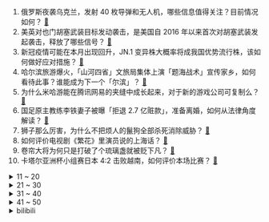 1. 俄罗斯夜袭乌克兰，发射 40 枚导弹和无人机，哪些信息值得关注？目前情况如何？ [:link:](https://www.zhihu.com/question/639484057)
2. 美英对也门胡塞武装目标发动袭击，是美国自 2016 年以来首次对胡塞武装发起袭击，释放了哪些信号？ [:link:](https://www.zhihu.com/question/639169153)
3. 新冠疫情可能在本月出现回升，JN.1 变异株大概率将成我国优势流行株，该如何做好应对措施？ [:link:](https://www.zhihu.com/question/639491152)
4. 哈尔滨旅游爆火，「山河四省」文旅局集体上演「题海战术」宣传家乡，如何看待此事？谁能成为下一个「尔滨」？ [:link:](https://www.zhihu.com/question/639430099)
5. 为什么米哈游能在腾讯网易的夹缝中成长起来，对于新的游戏公司可复制么？ [:link:](https://www.zhihu.com/question/635984307)
6. 国足原主教练李铁妻子被曝「拒退 2.7 亿赃款」，准备离婚，如何从法律角度解读？ [:link:](https://www.zhihu.com/question/639484635)
7. 狮子那么厉害，为什么不把烦人的鬣狗全部杀死消除威胁？ [:link:](https://www.zhihu.com/question/624607807)
8. 如何评价电视剧《繁花》里演员说的上海话？ [:link:](https://www.zhihu.com/question/638342410)
9. 卷帘大将为何只是打破了个琉璃盏就被贬下凡？ [:link:](https://www.zhihu.com/question/22726426)
10. 卡塔尔亚洲杯小组赛日本 4:2 击败越南，如何评价本场比赛？ [:link:](https://www.zhihu.com/question/639502004)
<details>
<summary>11 ~ 20</summary>

11. 一日不见，下一句你知道吗？ [:link:](https://www.zhihu.com/question/639314390)
12. 信念感是fi还是ni？ [:link:](https://www.zhihu.com/question/629986122)
13. 每天跑步 20km，是不是就可以随便吃了？ [:link:](https://www.zhihu.com/question/612952715)
14. 2024 国考分数线公布，国家公务员局将组织公开调剂，哪些信息值得关注？ [:link:](https://www.zhihu.com/question/639476952)
15. 如果工藤新一和毛利兰结婚，会不会重演小五郎和妃英理一样的悲剧？ [:link:](https://www.zhihu.com/question/639410899)
16. 花旗业绩低迷，宣布裁员 2 万人，约占其员工总数的 10%，哪些信息值得关注？ [:link:](https://www.zhihu.com/question/639470606)
17. 写作没天赋很痛苦怎么办？ [:link:](https://www.zhihu.com/question/639445850)
18. 如何看待女生在青岛栈桥帮游客拍照，遭同行威胁驱赶「免费拍也不行」？ [:link:](https://www.zhihu.com/question/639013377)
19. 旅游一日1000元住酒店，吃250元，还是1000元吃三餐，住250一天的酒店，哪种体验感更好？ [:link:](https://www.zhihu.com/question/637085768)
20. 马伊琍拍《繁花》三年没见过游本昌，如何看待此事？这种情况正常吗？ [:link:](https://www.zhihu.com/question/639414749)
</details>
<details>
<summary>21 ~ 30</summary>

21. 4090对男生的吸引力有多大？为什么那么多男生都对4090那么感兴趣？ [:link:](https://www.zhihu.com/question/639491484)
22. 为什么有些人的控制欲很强？「控制的本质」源于什么样的心理？ [:link:](https://www.zhihu.com/question/632629359)
23. 全球航运成本越来越高，部分航线上的集装箱价格近期飙升近 600%，哪些信息值得关注？ [:link:](https://www.zhihu.com/question/639492169)
24. 什么证据可以证明古埃及有过“洪水农业”？ [:link:](https://www.zhihu.com/question/639045105)
25. 文笔挑战：“人生已近黄昏，___________”你会怎么接下一句？ [:link:](https://www.zhihu.com/question/639500309)
26. 带“海”的诗词有哪些？ [:link:](https://www.zhihu.com/question/639474535)
27. 胡塞驳斥美空袭也门多地是「自卫」的说法，抨击美英空袭胡塞武装是在发动「侵略」，哪些信息值得关注？ [:link:](https://www.zhihu.com/question/639483758)
28. 能分享一张相册里你最喜欢的照片吗? [:link:](https://www.zhihu.com/question/629887065)
29. 土耳其空袭伊叙境内库尔德武装目标，会引起哪些连锁反应？ [:link:](https://www.zhihu.com/question/639476424)
30. 如何用一句话证明你是《DOTA2》的老玩家？ [:link:](https://www.zhihu.com/question/638860998)
</details>
<details>
<summary>31 ~ 40</summary>

31. 《繁花》书中哪部分最震撼你的三观？ [:link:](https://www.zhihu.com/question/597662749)
32. 职场上，最重要的到底是什么？ [:link:](https://www.zhihu.com/question/633858851)
33. 为什么很多小孩不喜欢吃青菜？ [:link:](https://www.zhihu.com/question/639172518)
34. 你身边有哪些让人三观炸裂的事？ [:link:](https://www.zhihu.com/question/636442105)
35. 美国科学家开发「青春痘疫苗」或将面世，你期待吗？哪些信息值得关注？ [:link:](https://www.zhihu.com/question/639056001)
36. 实时 Linux 内核音质会更好吗? [:link:](https://www.zhihu.com/question/530950907)
37. 如何评价综艺《声生不息·家年华》第七期？ [:link:](https://www.zhihu.com/question/639329443)
38. 有奖征集 ｜ 在你的生活中，你的身边，都发生了哪些和中国邮政相关的事儿？ [:link:](https://www.zhihu.com/question/637627982)
39. 韩军方称朝鲜向半岛东部海域发射弹道导弹，具体情况如何？将带来哪些影响？ [:link:](https://www.zhihu.com/question/639494386)
40. 「早教第一股」美吉姆深圳门店近日全部停业，有家长还剩近 2 万元课时费，哪些信息值得关注？ [:link:](https://www.zhihu.com/question/639492194)
</details>
<details>
<summary>41 ~ 50</summary>

41. 如何评价《白荆回廊》这款手机游戏？ [:link:](https://www.zhihu.com/question/504471143)
42. 樊振东因伤申请退赛，对他职业生涯会有什么影响？ [:link:](https://www.zhihu.com/question/639358816)
43. 如何看待 Linux 内核邮件列表重启将内核中的 C 代码转换为 C++ 的讨论？ [:link:](https://www.zhihu.com/question/639186621)
44. 报道称大批年轻人买 1996 年旧日历过新年，价格飙升 30 倍，成交量飙升 600%，如何看待此事？ [:link:](https://www.zhihu.com/question/639224731)
45. 世界气象组织正式确认 2023 年为有记录以来最热年份，如何解释此现象？气温升高会带来哪些影响？ [:link:](https://www.zhihu.com/question/639415631)
46. 我讨厌且看不起自私、人品差的人，而且还忍不住产生「厌恶感」，是我不对吗？这是种怎样的心理？ [:link:](https://www.zhihu.com/question/634850104)
47. 你会让猫咪进卧室陪你一起睡觉吗？ [:link:](https://www.zhihu.com/question/638362952)
48. 你玩《英雄联盟》极地大乱斗有什么经验分享？ [:link:](https://www.zhihu.com/question/575100972)
49. 马来西亚公开赛，石宇奇2:1战胜安赛龙，如何评价本场比赛？ [:link:](https://www.zhihu.com/question/639439466)
50. 23-24 赛季 英超第21轮曼城3:2逆转纽卡斯尔联 ，德布劳内替补破门+助攻，如何评价这场比赛？ [:link:](https://www.zhihu.com/question/639451374)
</details><details>
<summary>bilibili</summary>

</details>
